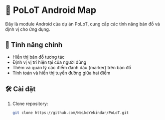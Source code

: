 # 📍 PoLoT Android Map

Đây là module Android của dự án PoLoT, cung cấp các tính năng bản đồ và định vị cho ứng dụng.

## 🚀 Tính năng chính

- Hiển thị bản đồ tương tác
- Định vị vị trí hiện tại của người dùng
- Thêm và quản lý các điểm đánh dấu (marker) trên bản đồ
- Tính toán và hiển thị tuyến đường giữa hai điểm

## 🛠️ Cài đặt

1. Clone repository:
   ```bash
   git clone https://github.com/NeikoYekindar/PoLoT.git

